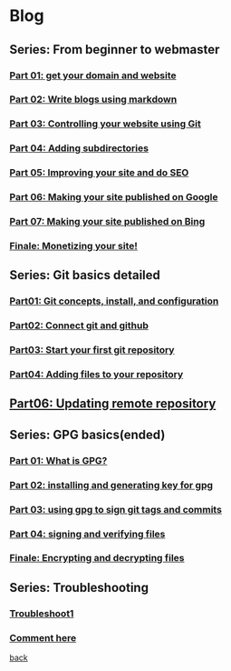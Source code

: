 # Blog
## Series: From beginner to webmaster
### [Part 01: get your domain and website](https://qqiumax.github.io/blog/get-your-github-domain/)
### [Part 02: Write blogs using markdown](https://qqiumax.github.io/blog/write-blog-using-markdown/)
### [Part 03: Controlling your website using Git](https://qqiumax.github.io/blog/controlling-using-git/)
### [Part 04: Adding subdirectories](https://qqiumax.github.io/blog/adding-directories/)
### [Part 05: Improving your site and do SEO](https://qqiumax.github.io/blog/improving-your-site/)
### [Part 06: Making your site published on Google](https://qqiumax.github.io/blog/making-your-site-on-engines/)
### [Part 07: Making your site published on Bing](https://qqiumax.github.io/blog/get-index-bing/)
### [Finale: Monetizing your site!](https://qqiumax.github.io/blog/monetize-your-site)

## Series: Git basics detailed
### [Part01: Git concepts, install, and configuration](https://qqiumax.github.io/blog/what-is-git/)
### [Part02: Connect git and github](https://qqiumax.github.io/blog/git-connect-github/)
### [Part03: Start your first git repository](https://qqiumax.github.io/blog/initializing-a-repo/)
### [Part04: Adding files to your repository](https://qqiumax.github.io/blog/adding-to-git-repo/)
## [Part06: Updating remote repository](https://qqiumax.github.io/blog/up-to-date-remote-repostitory)

## Series: GPG basics(ended)
### [Part 01: What is GPG?](https://qqiumax.github.io/blog/what-is-gpg/)
### [Part 02: installing and generating key for gpg](https://qqiumax.github.io/blog/installing-and-generate-key-for-gpg/)
### [Part 03: using gpg to sign git tags and commits](https://qqiumax.github.io/blog/signing-commits-and-tags/)
### [Part 04: signing and verifying files](https://qqiumax.github.io/blog/signing-files-and-verify/)
### [Finale: Encrypting and decrypting files](https://qqiumax.github.io/blog/encrypting-decrypting-files)
## Series: Troubleshooting
### [Troubleshoot1](https://qqiumax.github.io/blog/troubleshoot1/)


### **[Comment here](https://qqiumax.github.io/comment/)**

[back](https://qqiumax.github.io/home/)

